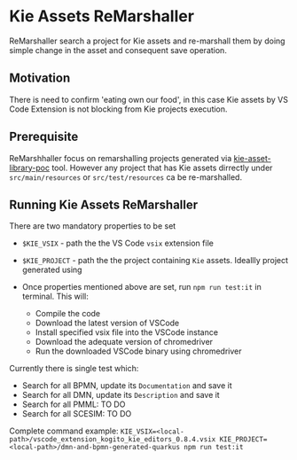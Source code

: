 # Kie Assets ReMarshaller

ReMarshaller search a project for Kie assets and re-marshall them by doing simple change in the asset and consequent save operation.

## Motivation

There is need to confirm 'eating own our food', in this case Kie assets by VS Code Extension is not blocking from Kie projects execution.

## Prerequisite

ReMarshhaller focus on remarshalling projects generated via [kie-asset-library-poc](https://github.com/jstastny-cz/kie-asset-library-poc) tool. However any project that has Kie assets dirrectly under `src/main/resources` or `src/test/resources` ca be re-marshalled.

## Running Kie Assets ReMarshaller

There are two mandatory properties to be set

- `$KIE_VSIX` - path the the VS Code `vsix` extension file
- `$KIE_PROJECT` - path the the project containing `Kie` assets. Ideallly project generated using

- Once properties mentioned above are set, run `npm run test:it` in terminal. This will:
  - Compile the code
  - Download the latest version of VSCode
  - Install specified vsix file into the VSCode instance
  - Download the adequate version of chromedriver
  - Run the downloaded VSCode binary using chromedriver

Currently there is single test which:

- Search for all BPMN, update its `Documentation` and save it
- Search for all DMN, update its `Description` and save it
- Search for all PMML: TO DO
- Search for all SCESIM: TO DO

Complete command example:
`KIE_VSIX=<local-path>/vscode_extension_kogito_kie_editors_0.8.4.vsix KIE_PROJECT=<local-path>/dmn-and-bpmn-generated-quarkus npm run test:it`
